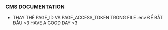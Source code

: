 ### CMS DOCUMENTATION ###
 - THAY THẾ PAGE_ID VÀ PAGE_ACCESS_TOKEN TRONG FILE .env ĐỂ BẮT ĐẦU
<3 HAVE A GOOD DAY <3